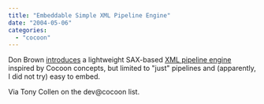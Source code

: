 ```yaml
---
title: "Embeddable Simple XML Pipeline Engine"
date: "2004-05-06"
categories: 
  - "cocoon"
---
```


Don Brown [introduces](http://jroller.com/page/mrdon/20040505#introducing_simple_xml_pipeline) a lightweight SAX-based [XML pipeline engine](http://www.twdata.org/pipeline) inspired by Cocoon concepts, but limited to "just" pipelines and (apparently, I did not try) easy to embed.

Via Tony Collen on the dev@cocoon list.
